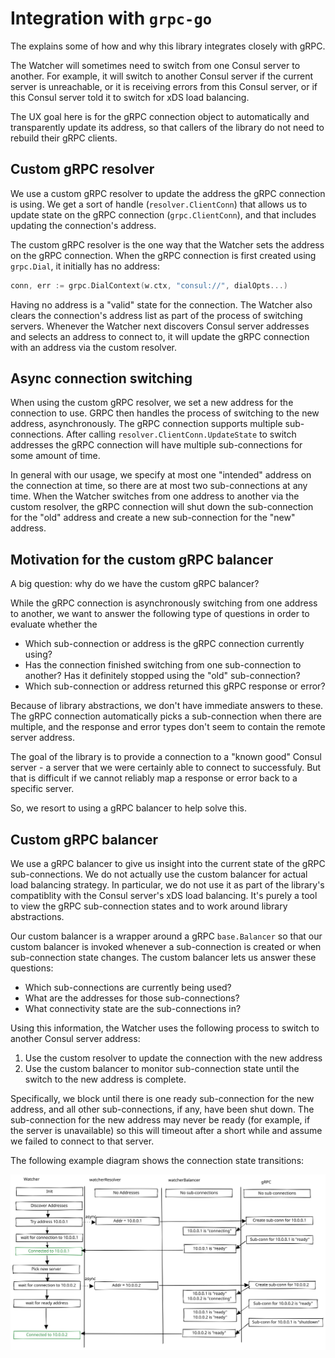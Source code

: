 # Integration with `grpc-go`

The explains some of how and why this library integrates closely with gRPC.

The Watcher will sometimes need to switch from one Consul server to another. For example, it will
switch to another Consul server if the current server is unreachable, or it is receiving errors
from this Consul server, or if this Consul server told it to switch for xDS load balancing.

The UX goal here is for the gRPC connection object to automatically and transparently update its
address, so that callers of the library do not need to rebuild their gRPC clients.

## Custom gRPC resolver

We use a custom gRPC resolver to update the address the gRPC connection is using. We get a sort of
handle (`resolver.ClientConn`) that allows us to update state on the gRPC connection
(`grpc.ClientConn`), and that includes updating the connection's address.

The custom gRPC resolver is the one way that the Watcher sets the address on the gRPC connection.
When the gRPC connection is first created using `grpc.Dial`, it initially has no address:

```go
conn, err := grpc.DialContext(w.ctx, "consul://", dialOpts...)
```

Having no address is a "valid" state for the connection. The Watcher also clears the connection's
address list as part of the process of switching servers. Whenever the Watcher next discovers Consul
server addresses and selects an address to connect to, it will update the gRPC connection with an
address via the custom resolver.

## Async connection switching

When using the custom gRPC resolver, we set a new address for the connection to use. GRPC then
handles the process of switching to the new address, asynchronously. The gRPC connection supports
multiple sub-connections. After calling `resolver.ClientConn.UpdateState` to switch addresses the
gRPC connection will have multiple sub-connections for some amount of time.

In general with our usage, we specify at most one "intended" address on the connection at time, so
there are at most two sub-connections at any time. When the Watcher switches from one address
to another via the custom resolver, the gRPC connection will shut down the sub-connection for the
"old" address and create a new sub-connection for the "new" address.

## Motivation for the custom gRPC balancer

A big question: why do we have the custom gRPC balancer?

While the gRPC connection is asynchronously switching from one address to another, we want to answer
the following type of questions in order to evaluate whether the

* Which sub-connection or address is the gRPC connection currently using?
* Has the connection finished switching from one sub-connection to another? Has it definitely
  stopped using the "old" sub-connection?
* Which sub-connection or address returned this gRPC response or error?

Because of library abstractions, we don't have immediate answers to these. The gRPC connection
automatically picks a sub-connection when there are multiple, and the response and error types
don't seem to contain the remote server address.

The goal of the library is to provide a connection to a "known good" Consul server - a server that
we were certainly able to connect to successfuly. But that is difficult if we cannot reliably map a
response or error back to a specific server.

So, we resort to using a gRPC balancer to help solve this.

## Custom gRPC balancer

We use a gRPC balancer to give us insight into the current state of the gRPC sub-connections.
We do not actually use the custom balancer for actual load balancing strategy. In particular, we do
not use it as part of the library's compatiblity with the Consul server's xDS load balancing. It's
purely a tool to view the gRPC sub-connection states and to work around library abstractions.

Our custom balancer is a wrapper around a gRPC `base.Balancer` so that our custom balancer is
invoked whenever a sub-connection is created or when sub-connection state changes. The custom
balancer lets us answer these questions:

* Which sub-connections are currently being used?
* What are the addresses for those sub-connections?
* What connectivity state are the sub-connections in?

Using this information, the Watcher uses the following process to switch to another Consul server
address:

1. Use the custom resolver to update the connection with the new address
2. Use the custom balancer to monitor sub-connection state until the switch to the new address is
   complete.

Specifically, we block until there is one ready sub-connection for the new address, and all other
sub-connections, if any, have been shut down. The sub-connection for the new address may never
be ready (for example, if the server is unavailable) so this will timeout after a short while
and assume we failed to connect to that server.

The following example diagram shows the connection state transitions:

![Connection Flow Diagram](conn-state-example.svg)
